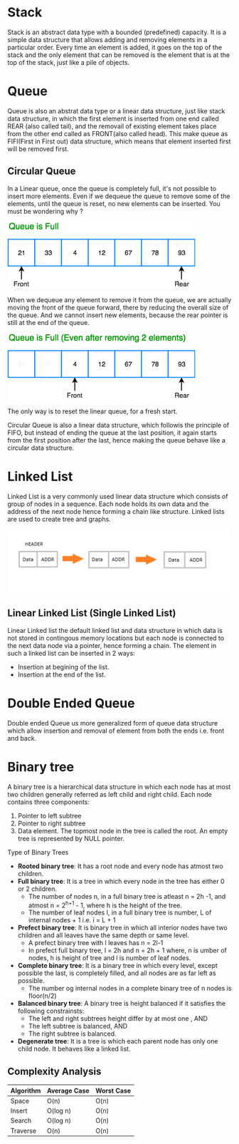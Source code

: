 # Stack
Stack is an abstract data type with a bounded (predefined) capacity. It is a simple data structure that allows adding and removing elements in a particular order. Every time an element is added, it goes on the top of the stack and the only element that can be removed is the element that is at the top of the stack, just like a pile of objects.

# Queue
Queue is also an abstrat data type or a linear data structure, just like stack data structure, in which the first element is inserted from one end called REAR (also called tail), and the removail of existing element takes place from the other end called as FRONT(also called head).
This make queue as FIFI(First in First out) data structure, which means that element inserted first will be removed first.

## Circular Queue
In a Linear queue, once the queue is completely full, it's not possible to insert more elements. Even if we dequeue the queue to remove some of the elements, until the queue is reset, no new elements can be inserted. You must be wondering why ?

![Queue Full](assets/linear-queue-full.png)

When we dequeue any element to remove it from the queue, we are actually moving the front of the queue forward, there by reducing the overall size of the queue. And we cannot insert new elements, because the rear pointer is still at the end of the queue.

![Queue Full](assets/linear-queue-full-2.png)

The only way is to reset the linear queue, for a fresh start.

Circular Queue is also a linear data structure, which followis the principle of FIFO, but instead of ending the queue at the last position, it again starts from the first position after the last, hence making the queue behave like a circular data structure.

# Linked List
Linked List is a very commonly used linear data structure which consists of group of nodes in a sequence.
Each node holds its own data and the address of the next node hence forming a chain like structure.
Linked lists are used to create tree and graphs.

![Linked List](assets/linked-list-1.png)

## Linear Linked List (Single Linked List)
Linear Linked list the default linked list and data structure in which data is not stored in contingous memory locations but each node is connected to the next data node via a pointer, hence forming a chain.
The element in such a linked list can be inserted in 2 ways:
- Insertion at begining of the list.    
- Insertion at the end of the list.

# Double Ended Queue
Double ended Queue us more generalized form of queue data structure which allow insertion and removal of element from both the ends i.e. front and back.

# Binary tree
A binary tree is a hierarchical data structure in which each node has at most two children generally referred as left child and right child.
Each node contains three components: 
1. Pointer to left subtree
2. Pointer to right subtree
3. Data element.
The topmost node in the tree is called the root. An empty tree is represented  by NULL pointer.


Type of Binary Trees
- **Rooted binary tree**: It has a root node and every node has atmost two children.
- **Full binary tree**: It is a tree in which every node in the tree has either 0 or 2 children.
    * The number of nodes n, in a full binary tree is atleast n = 2h -1, and atmost n = 2<sup>h+1</sup> - 1, where h is the height of the tree.
    * The number of leaf nodes l, in a full binary tree is number, L of internal nodes + 1 i.e. i = L + 1
- **Prefect binary tree**: It is binary tree in which all interior nodes have two children and all leaves have the same depth or same level.
    * A prefect binary tree with l leaves has n = 2l-1
    * In prefect full binary tree, l = 2h and n = 2h + 1 where, n is umber of nodes, h is height of tree and l is number of leaf nodes.
- **Complete binary tree**: It is a binary tree in which every level, except possible the last, is completely filled, and all nodes are as far left as possible.
    * The number og internal nodes in a complete binary tree of n nodes is floor(n/2)
- **Balanced binary tree**: A binary tree is height balanced if it satisfies the following constrainsts:
    * The left and right subtrees height differ by at most one , AND
    * The left subtree is balanced, AND
    * The right subtree is balanced.
- **Degenerate tree**: It is a tree is which each parent node has only one child node. It behaves like a linked list.

## Complexity Analysis
|Algorithm|Average Case|Worst Case|
|---------|------------|----------|
|Space|O(n)|O(n)|
|Insert|O(log n)|O(n)|
|Search|O(log n)|O(n)|
|Traverse|O(n)|O(n)|


